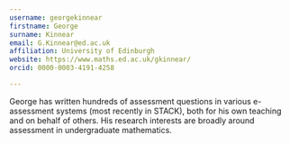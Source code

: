 ```yaml
---
username: georgekinnear
firstname: George
surname: Kinnear
email: G.Kinnear@ed.ac.uk
affiliation: University of Edinburgh
website: https://www.maths.ed.ac.uk/gkinnear/
orcid: 0000-0003-4191-4258

---
```

George has written hundreds of assessment questions in various e-assessment systems (most recently in STACK), both for his own teaching and on behalf of others. His research interests are broadly around assessment in undergraduate mathematics.